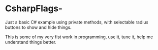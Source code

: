 # CsharpFlags-

Just a basic C# example using private methods, with selectable radius buttons to show and hide things. 

This is some of my very fist work in programming, use it, tune it, help me understand things better. 
